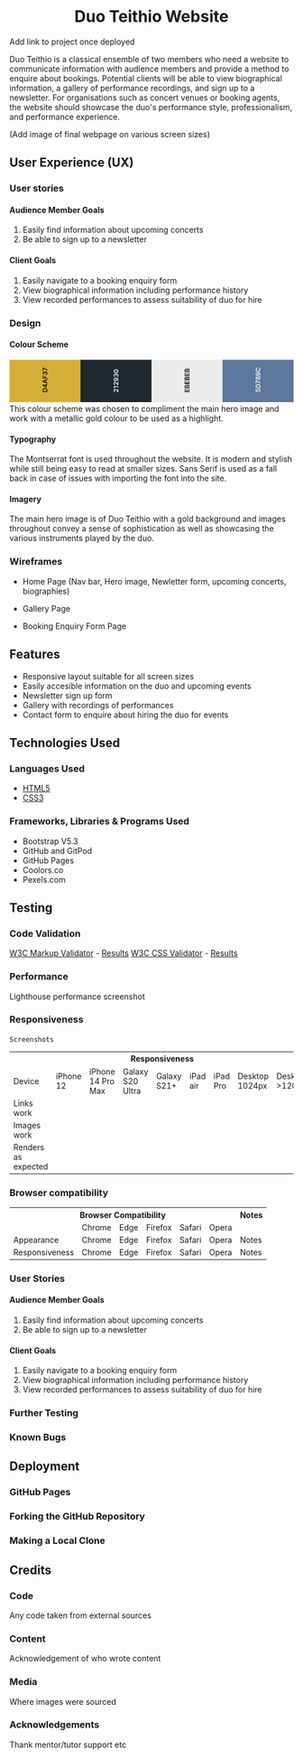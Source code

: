 <h1 align="center">Duo Teithio Website</h1>

Add link to project once deployed

Duo Teithio is a classical ensemble of two members who need a website to communicate information with audience members and provide a method to enquire about bookings. Potential clients will be able to view biographical information, a gallery of performance recordings, and sign up to a newsletter. For organisations such as concert venues or booking agents, the website should showcase the duo's performance style, professionalism, and performance experience. 

(Add image of final webpage on various screen sizes)

## User Experience (UX)

### User stories

#### Audience Member Goals
  1. Easily find information about upcoming concerts
  2. Be able to sign up to a newsletter

#### Client Goals
  1. Easily navigate to a booking enquiry form
  2. View biographical information including performance history
  3. View recorded performances to assess suitability of duo for hire

### Design
#### Colour Scheme
  ![Colour scheme](./readme_assets/images/colour_scheme.png)
  This colour scheme was chosen to compliment the main hero image and work with a metallic gold colour to be used as a highlight.
#### Typography
  The Montserrat font is used throughout the website. It is modern and stylish while still being easy to read at smaller sizes. Sans Serif is used as a fall back in case of issues with importing the font into the site.
#### Imagery
  The main hero image is of Duo Teithio with a gold background and images throughout convey a sense of sophistication as well as showcasing the various instruments played by the duo.

### Wireframes

  -   Home Page (Nav bar, Hero image, Newletter form, upcoming concerts, biographies)

  -   Gallery Page

  -   Booking Enquiry Form Page

## Features

  * Responsive layout suitable for all screen sizes
  * Easily accesible information on the duo and upcoming events
  * Newsletter sign up form
  * Gallery with recordings of performances
  * Contact form to enquire about hiring the duo for events

## Technologies Used

  ### Languages Used

  *   [HTML5](https://en.wikipedia.org/wiki/HTML5)
  *   [CSS3](https://en.wikipedia.org/wiki/Cascading_Style_Sheets)

  ### Frameworks, Libraries & Programs Used
  
  * Bootstrap V5.3
  * GitHub and GitPod
  * GitHub Pages
  * Coolors.co
  * Pexels.com
  

## Testing
  ### Code Validation
   [W3C Markup Validator](https://jigsaw.w3.org/css-validator/#validate_by_input) - [Results](https://github.com/)
   [W3C CSS Validator](https://jigsaw.w3.org/css-validator/#validate_by_input) - [Results](https://github.com/)

  ### Performance
   Lighthouse performance screenshot

  ### Responsiveness
    Screenshots

<table>
  <tr>
    <th colspan="9">Responsiveness</th>
    <th>Notes</th>
  </tr>
  <tr>
    <td>Device</td>
    <td>iPhone 12</td>
    <td>iPhone 14 Pro Max</td>
    <td>Galaxy S20 Ultra</td>
    <td>Galaxy S21+</td>
    <td>iPad air</td>
    <td>iPad Pro</td>
    <td>Desktop 1024px</td>
    <td>Desktop >1200px</td>
    <td>Notes</td>
  </tr>
  <tr>
    <td>Links work</td>
  </tr>
  <tr>
    <td>Images work</td>
  </tr>
  <tr>
    <td>Renders as expected</td>
  </tr>
</table>
  
  ### Browser compatibility
<table>
  <tr>
    <th colspan="6">Browser Compatibility</th>
    <th>Notes</th>
  </tr>
  <tr>
    <td></td>
    <td>Chrome</td>
    <td>Edge</td>
    <td>Firefox</td>
    <td>Safari</td>
    <td>Opera</td>
    <td></td>
  </tr>
  <tr>
    <td>Appearance</td>
    <td>Chrome</td>
    <td>Edge</td>
    <td>Firefox</td>
    <td>Safari</td>
    <td>Opera</td>
    <td>Notes</td>
  </tr>
  <tr>
    <td>Responsiveness</td>
    <td>Chrome</td>
    <td>Edge</td>
    <td>Firefox</td>
    <td>Safari</td>
    <td>Opera</td>
    <td>Notes</td>
  </tr>
</table>

  ### User Stories
  #### Audience Member Goals
  1. Easily find information about upcoming concerts
  2. Be able to sign up to a newsletter

#### Client Goals
  1. Easily navigate to a booking enquiry form
  2. View biographical information including performance history
  3. View recorded performances to assess suitability of duo for hire

  ### Further Testing

  ### Known Bugs

## Deployment

  ### GitHub Pages

  ### Forking the GitHub Repository

  ### Making a Local Clone

## Credits

  ### Code
  Any code taken from external sources

  ### Content
  Acknowledgement of who wrote content

  ### Media
  Where images were sourced

  ### Acknowledgements
  Thank mentor/tutor support etc